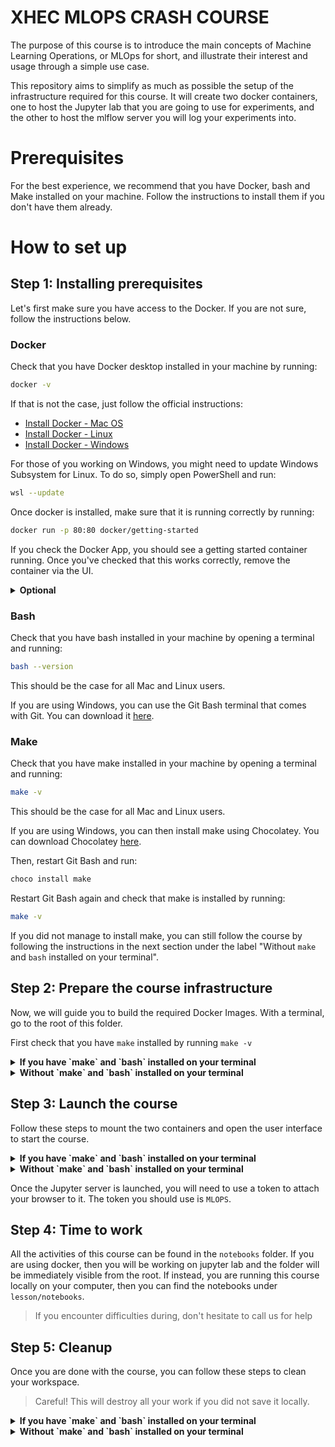 # XHEC MLOPS CRASH COURSE

The purpose of this course is to introduce the main concepts of Machine Learning Operations, or MLOps for short, and illustrate their interest and usage through a simple use case.

This repository aims to simplify as much as possible the setup of the infrastructure required for this course. It will create two docker containers, one to host the Jupyter lab that you are going to use for experiments, and the other to host the mlflow server you will log your experiments into.

# Prerequisites
For the best experience, we recommend that you have Docker, bash and Make installed on your machine. Follow the instructions to install them if you don't have them already.

# How to set up
## Step 1: Installing prerequisites
Let's first make sure you have access to the Docker. If you are not sure, follow the instructions below.

### Docker
Check that you have Docker desktop installed in your machine by running:

```bash
docker -v
```

If that is not the case, just follow the official instructions:

* [Install Docker - Mac OS](https://docs.docker.com/desktop/install/mac-install/)
* [Install Docker - Linux](https://docs.docker.com/desktop/install/linux-install/)
* [Install Docker - Windows](https://docs.docker.com/desktop/install/windows-install/)

For those of you working on Windows, you might need to update Windows Subsystem for Linux. To do so, simply open PowerShell and run:

```bash
wsl --update
```

Once docker is installed, make sure that it is running correctly by running:

```bash
docker run -p 80:80 docker/getting-started
```

If you check the Docker App, you should see a getting started container running. Once you've checked that this works correctly, remove the container via the UI.

<details>
    <summary><b>Optional</b></summary>
    You can also perform these operations directly from the command line, by running <code>docker ps</code> to check the running containers and <code>docker rm -f [CONTAINER-ID]</code> to remove it.
</details>

### Bash
Check that you have bash installed in your machine by opening a terminal and running:

```bash
bash --version
```
This should be the case for all Mac and Linux users.

If you are using Windows, you can use the Git Bash terminal that comes with Git. You can download it [here](https://git-scm.com/downloads).

### Make
Check that you have make installed in your machine by opening a terminal and running:

```bash
make -v
```
This should be the case for all Mac and Linux users.

If you are using Windows, you can then install make using Chocolatey. You can download Chocolatey [here](https://chocolatey.org/install).

Then, restart Git Bash and run:

```bash
choco install make
```

Restart Git Bash again and check that make is installed by running:

```bash
make -v
```

If you did not manage to install make, you can still follow the course by following the instructions in the next section under the label "Without `make` and `bash` installed on your terminal".

## Step 2: Prepare the course infrastructure


Now, we will guide you to build the required Docker Images. With a terminal, go to the root of this folder.

First check that you have `make` installed by running `make -v`

<details>
    <summary><b>If you have `make` and `bash` installed on your terminal</b></summary>
    Then simply run:
    <p><pre>make prepare-mlops-crashcourse</pre></p>
</details>

<details>
    <summary><b>Without `make` and `bash` installed on your terminal</b></summary>
    Please run:
    <p><pre>docker build -t mlops_notebooks ./lesson/
docker build -t mlops_mlflow ./mlflow_server/</pre></p>
</details>


## Step 3: Launch the course

Follow these steps to mount the two containers and open the user interface to start the course.


<details>
    <summary><b>If you have `make` and `bash` installed on your terminal</b></summary>
    You can directly bundle all this section's commands by typing:
    <p><pre>make launch-mlops-crashcourse</pre></p>
</details>

<details>
    <summary><b>Without `make` and `bash` installed on your terminal</b></summary>
    First, create a network:
    <p><pre>docker network create --driver bridge mlops-crashcourse</pre></p>
    <p>Then:</p>
    <p><pre>docker run -it --rm --user root -p 10000:8888 -p 8000:8000 -p 4200:4200 -v ${PWD}/mlflow_server/local:/mlflow -e JUPYTER_ENABLE_LAB=yes -e JUPYTER_TOKEN=docker -e MLFLOW_TRACKING_URI=http://mlflow:5001 --network mlops-crashcourse --name jupyter -d mlops_notebooks</pre></p>
    <p>And:</p>
    <p><pre>docker run -it -d --rm -p 5001:5000 -v ${PWD}/mlflow_server/local:/mlflow --network mlops-crashcourse --name mlflow mlops_mlflow</pre></p>
    <p>You can then open your favorite browser and open in two tabs the two urls we will be working with:</p>
    <ul>
    <li>http://localhost:10000</li>
    <li>http://localhost:5001</li>
    <ul>
</details>

Once the Jupyter server is launched, you will need to use a token to attach your browser to it. The token you should use is `MLOPS`.

## Step 4: Time to work

All the activities of this course can be found in the `notebooks` folder. If you are using docker, then you will be working on jupyter lab and the folder will be immediately visible from the root. If instead, you are running this course locally on your computer, then you can find the notebooks under `lesson/notebooks`.

> If you encounter difficulties during, don't hesitate to call us for help

## Step 5: Cleanup

Once you are done with the course, you can follow these steps to clean your workspace.

> Careful! This will destroy all your work if you did not save it locally.

<details>
    <summary><b>If you have `make` and `bash` installed on your terminal</b></summary>

    Then simply run:
    ```bash
    make clean-mlops-crashcourse
    ```
</details>

<details>
    <summary><b>Without `make` and `bash` installed on your terminal</b></summary>
    Please run

    ```bash
	docker stop jupyter
	docker stop mlflow
	docker image rm mlops_notebooks
	docker image rm mlops_mlflow
    docker network rm mlops-crashcourse
    ```
</details>
